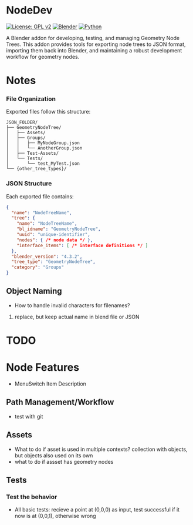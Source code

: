 # NodeDev

[![License: GPL v2](https://img.shields.io/badge/License-GPL%20v2-blue.svg)](https://www.gnu.org/licenses/old-licenses/gpl-2.0.en.html)
[![Blender](https://img.shields.io/badge/Blender-4.3%2B-orange.svg)](https://www.blender.org/)
[![Python](https://img.shields.io/badge/Python-3.11%2B-green.svg)](https://www.python.org/)

A Blender addon for developing, testing, and managing Geometry Node Trees. This addon provides tools for exporting node trees to JSON format, importing them back into Blender, and maintaining a robust development workflow for geometry nodes.


# Notes

### File Organization

Exported files follow this structure:
```
JSON_FOLDER/
├── GeometryNodeTree/
│   ├── Assets/
│   ├── Groups/
│   │   ├── MyNodeGroup.json
│   │   └── AnotherGroup.json
│   ├── Test-Assets/
│   └── Tests/
│       └── test_MyTest.json
└── {other_tree_types}/
```

### JSON Structure

Each exported file contains:
```json
{
  "name": "NodeTreeName",
  "tree": {
    "name": "NodeTreeName",
    "bl_idname": "GeometryNodeTree",
    "uuid": "unique-identifier",
    "nodes": { /* node data */ },
    "interface_items": [ /* interface definitions */ ]
  },
  "blender_version": "4.3.2",
  "tree_type": "GeometryNodeTree",
  "category": "Groups"
}
```




## Object Naming
- How to handle invalid characters for filenames?
1. replace, but keep actual name in blend file or JSON

# TODO
# Node Features
- MenuSwitch Item Description
## Path Management/Workflow
- test with git

## Assets
- What to do if asset is used in multiple contexts? collection with objects, but objects also used on its own
- what to do if assset has geometry nodes
## Tests
### Test the behavior
- All basic tests: recieve a point at (0,0,0) as input, test successful if it now is at (0,0,1), otherwise wrong
